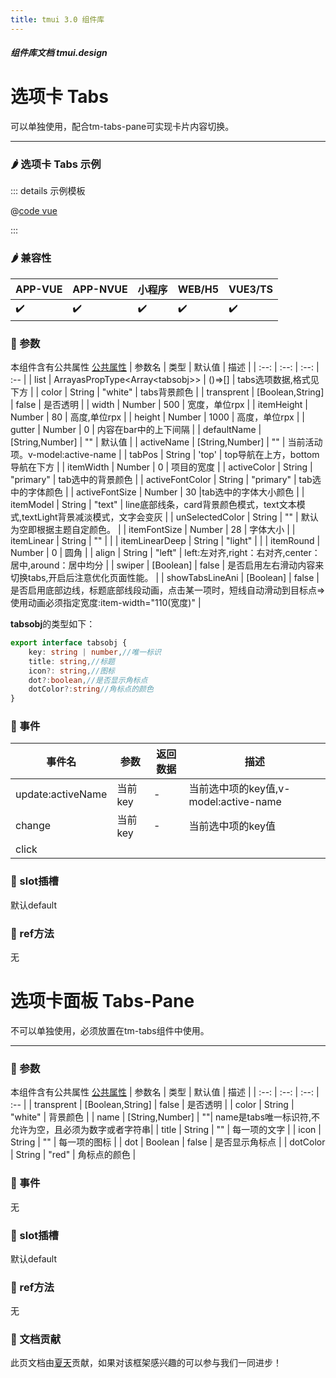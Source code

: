 ```yaml
---
title: tmui 3.0 组件库
---
```


<dirtoc></dirtoc>

##### 组件库文档 tmui.design

# 选项卡 Tabs
可以单独使用，配合tm-tabs-pane可实现卡片内容切换。

---

### :hot_pepper: 选项卡 Tabs 示例

<webview url="https://tmui.design/h5/#/pages/showdata/tabs"></webview>

::: details 示例模板

@[code vue](pages/showdata/tabs.nvue)

:::

### :hot_pepper: 兼容性

| APP-VUE | APP-NVUE | 小程序 | WEB/H5 | VUE3/TS |
| --- | --- | --- | --- | --- |
| :heavy_check_mark: | :heavy_check_mark: | :heavy_check_mark: | :heavy_check_mark: | :heavy_check_mark: |

### :seedling: 参数
本组件含有公共属性 [公共属性](/doc/spec/组件公共样式.md)
| 参数名 | 类型 | 默认值 | 描述 |
| :--: | :--: | :--: | :-- |
| list | ArrayasPropType\<Array\<tabsobj>> | ()=>[] | tabs选项数据,格式见下方 |
| color | String | "white" | tabs背景颜色 |
| transprent | [Boolean,String] | false | 是否透明 |
| width | Number | 500 | 宽度，单位rpx |
| itemHeight | Number | 80 | 高度,单位rpx |
| height | Number | 1000 | 高度，单位rpx |
| gutter | Number | 0 | 内容在bar中的上下间隔 |
| defaultName | [String,Number] | "" | 默认值 |
| activeName | [String,Number] | "" | 当前活动项。v-model:active-name |
| tabPos | String | 'top' | top导航在上方，bottom导航在下方 |
| itemWidth | Number | 0 | 项目的宽度 |
| activeColor | String | "primary" | tab选中的背景颜色 |
| activeFontColor | String | "primary" | tab选中的字体颜色 |
| activeFontSize | Number | 30 |tab选中的字体大小颜色  |
| itemModel | String | "text" | line底部线条，card背景颜色模式，text文本模式,textLight背景减淡模式，文字会变灰 |
| unSelectedColor | String | "" | 默认为空即根据主题自定颜色。 |
| itemFontSize | Number | 28 | 字体大小 |
| itemLinear | String | "" |  |
| itemLinearDeep | String | "light" |  |
| itemRound | Number | 0 | 圆角 |
| align | String | "left" | left:左对齐,right：右对齐,center：居中,around：居中均分 |
| swiper<Badge type="danger" text="v3.0.75+" vertical="middle" /> | [Boolean] | false | 是否启用左右滑动内容来切换tabs,开启后注意优化页面性能。 |
| showTabsLineAni<Badge type="danger" text="v3.0.77+" vertical="middle" /> | [Boolean] | false | 是否启用底部边线，标题底部线段动画，点击某一项时，短线自动滑动到目标点=>使用动画必须指定宽度:item-width="110(宽度)" |

**tabsobj**的类型如下：
```ts
export interface tabsobj {
	key: string | number,//唯一标识
	title: string,//标题
	icon?: string,//图标
	dot?:boolean,//是否显示角标点
	dotColor?:string//角标点的颜色
}
```

### :rose: 事件
| 事件名 | 参数 | 返回数据 | 描述 |
| --- | --- | --- | --- |
| update:activeName | 当前key | - | 当前选中项的key值,v-model:active-name |
| change | 当前key | - | 当前选中项的key值 |
| click |  |  |  |

### :corn: slot插槽
默认default

### :green_salad: ref方法

无

# 选项卡面板 Tabs-Pane
不可以单独使用，必须放置在tm-tabs组件中使用。

---

### :seedling: 参数
本组件含有公共属性 [公共属性](/doc/spec/组件公共样式.md)
| 参数名 | 类型 | 默认值 | 描述 |
| :--: | :--: | :--: | :-- |
| transprent | [Boolean,String] | false | 是否透明 |
| color | String | "white" | 背景颜色 |
| name | [String,Number] | ""|  name是tabs唯一标识符,不允许为空，且必须为数字或者字符串|
| title | String | "" | 每一项的文字 |
| icon | String | "" | 每一项的图标 |
| dot | Boolean | false | 是否显示角标点 |
| dotColor | String | "red" | 角标点的颜色 |

### :rose: 事件
无

### :corn: slot插槽
默认default

### :green_salad: ref方法
无


### :couplekiss: 文档贡献
此页文档由[夏天](https://gitee.com/Xia_5718)贡献，如果对该框架感兴趣的可以参与我们一同进步！
